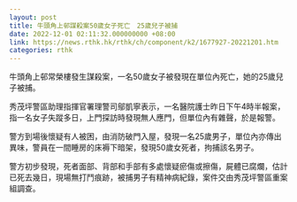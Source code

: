 ```yaml
---
layout: post
title: 牛頭角上邨謀殺案50歲女子死亡　25歲兒子被捕
date: 2022-12-01 02:11:32.000000000 +08:00
link: https://news.rthk.hk/rthk/ch/component/k2/1677927-20221201.htm
categories: rthk
---
```


牛頭角上邨常榮樓發生謀殺案，一名50歲女子被發現在單位內死亡，她的25歲兒子被捕。

秀茂坪警區助理指揮官署理警司鄔凱寧表示，一名醫院護士昨日下午4時半報案，指一名女子失蹤多日，上門探訪時發現無人應門，但單位內有雜聲，於是報警。

警方到場後懷疑有人被困，由消防破門入屋，發現一名25歲男子，單位內亦傳出異味，警員在一間睡房的床褥下暗架，發現50歲女死者，拘捕該名男子。

警方初步發現，死者面部、背部和手部有多處懷疑瘀傷或擦傷，屍體已腐爛，估計已死去幾日，現場無打鬥痕跡，被捕男子有精神病紀錄，案件交由秀茂坪警區重案組調查。
